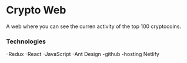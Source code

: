 # Crypto Web 

A web where you can see the curren activity of the top 100 cryptocoins.

### Technologies

-Redux
-React
-JavaScript
-Ant Design
-github
-hosting Netlify



